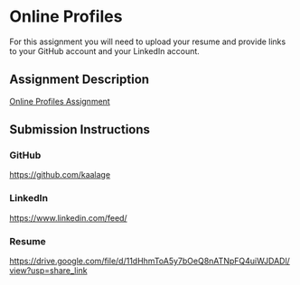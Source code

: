 # Online Profiles
For this assignment you will need to upload your resume and provide links to your GitHub account and your LinkedIn account.

## Assignment Description
[Online Profiles Assignment](https://education.launchcode.org/liftoff/modules/assignments/online-profiles)

## Submission Instructions
 
### GitHub
https://github.com/kaalage
 
### LinkedIn
https://www.linkedin.com/feed/

### Resume
https://drive.google.com/file/d/11dHhmToA5y7bOeQ8nATNpFQ4uiWJDADl/view?usp=share_link


